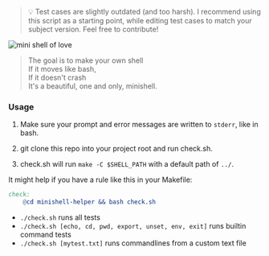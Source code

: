 > :bulb: Test cases are slightly outdated (and too harsh).
> I recommend using this script as a starting point, while editing test cases to match your subject version. Feel free to contribute!

![mini shell of love](https://repository-images.githubusercontent.com/336699843/e13c1180-6bf2-11eb-9b61-49f5cfcac5e9)

> The goal is to make your own shell  
If it moves like bash,  
If it doesn't crash  
It's a beautiful, one and only, minishell.


### Usage

1. Make sure your prompt and error messages are written to `stderr`, like in bash.

2. git clone this repo into your project root and run check.sh.

3. check.sh will run `make -C $SHELL_PATH` with a default path of `../`.

It might help if you have a rule like this in your Makefile:

```Makefile
check:
	@cd minishell-helper && bash check.sh
```

- `./check.sh` runs all tests
- `./check.sh [echo, cd, pwd, export, unset, env, exit]` runs builtin command tests
- `./check.sh [mytest.txt]` runs commandlines from a custom text file

